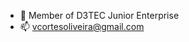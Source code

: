 - 🚀 Member of D3TEC Junior Enterprise
- 📫 vcortesoliveira@gmail.com

<!---
vandrecx/vandrecx is a ✨ special ✨ repository because its `README.md` (this file) appears on your GitHub profile.
You can click the Preview link to take a look at your changes.
--->
